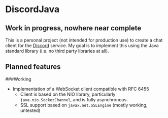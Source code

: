 DiscordJava
===========

Work in progress, nowhere near complete
---------------------------------------

This is a personal project (not intended for production use) to create a chat client for the 
[Discord](https://discord.gg/) service. My goal is to implement this using the Java standard library (i.e. no third
party libraries at all).

Planned features
----------------
###Working
* Implementation of a WebSocket client compatible with RFC 6455
    * Client is based on the NIO library, particularly `java.nio.SocketChannel`, and is fully asynchronous.
    * SSL support based on `javax.net.SSLEngine` (mostly working, untested)
    

